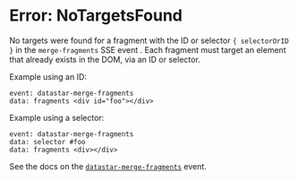 # Error: NoTargetsFound

No targets were found for a fragment with the ID or selector `{ selectorOrID }` in the `merge-fragments` SSE event . Each fragment must target an element that already exists in the DOM, via an ID or selector.

Example using an ID:

```
event: datastar-merge-fragments
data: fragments <div id="foo"></div>
```

Example using a selector:

```
event: datastar-merge-fragments
data: selector #foo
data: fragments <div></div>
```

See the docs on the [`datastar-merge-fragments`](/reference/attribute_plugins#data-datastar-merge-fragments) event.